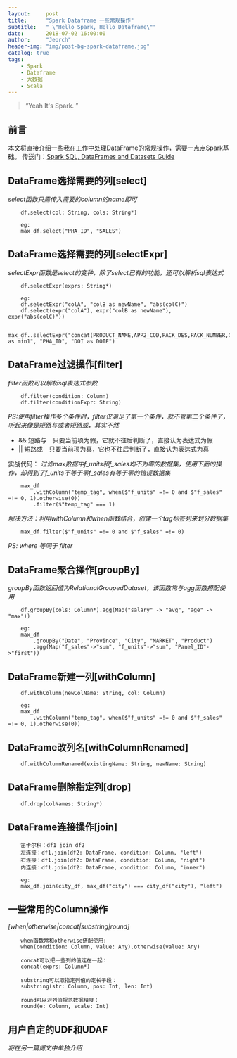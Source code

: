 ```yaml
---
layout:     post
title:      "Spark Dataframe 一些常规操作"
subtitle:   " \"Hello Spark, Hello Dataframe\""
date:       2018-07-02 16:00:00
author:     "Jeorch"
header-img: "img/post-bg-spark-dataframe.jpg"
catalog: true
tags:
    - Spark
    - Dataframe
    - 大数据
    - Scala
---
```


> “Yeah It's Spark. ”


## 前言

本文将直接介绍一些我在工作中处理DataFrame的常规操作，需要一点点Spark基础。
传送门：[Spark SQL, DataFrames and Datasets Guide](http://spark.apache.org/docs/latest/sql-programming-guide.html)

## DataFrame选择需要的列[select]
*select函数只需传入需要的column的name即可*

        df.select(col: String, cols: String*)

        eg:
        max_df.select("PHA_ID", "SALES")

## DataFrame选择需要的列[selectExpr]
*selectExpr函数是select的变种，除了select已有的功能，还可以解析sql表达式*

        df.selectExpr(exprs: String*)

        eg:
        df.selectExpr("colA", "colB as newName", "abs(colC)")
        df.select(expr("colA"), expr("colB as newName"), expr("abs(colC)"))

        max_df..selectExpr("concat(PRODUCT_NAME,APP2_COD,PACK_DES,PACK_NUMBER,CORP_NAME) as min1", "PHA_ID", "DOI as DOIE")

## DataFrame过滤操作[filter]
*filter函数可以解析sql表达式参数*

        df.filter(condition: Column)
        df.filter(conditionExpr: String)

*PS:使用filter操作多个条件时，filter仅满足了第一个条件，就不管第二个条件了，听起来像是短路与或者短路或，其实不然*
  - && 短路与　只要当前项为假，它就不往后判断了，直接认为表达式为假
  - || 短路或　只要当前项为真，它也不往后判断了，直接认为表达式为真

实战代码：
*过滤max数据中f_units和f_sales均不为零的数据集，使用下面的操作，却得到了f_units不等于零f_sales有等于零的错误数据集*

        max_df
            .withColumn("temp_tag", when($"f_units" =!= 0 and $"f_sales" =!= 0, 1).otherwise(0))
            .filter($"temp_tag" === 1)

*解决方法：利用withColumn和when函数结合，创建一个tag标签列来划分数据集*

        max_df.filter($"f_units" =!= 0 and $"f_sales" =!= 0)

*PS: where 等同于 filter*

## DataFrame聚合操作[groupBy]
*groupBy函数返回值为RelationalGroupedDataset，该函数常与agg函数搭配使用*

        df.groupBy(cols: Column*).agg(Map("salary" -> "avg", "age" -> "max"))

        eg:
        max_df
            .groupBy("Date", "Province", "City", "MARKET", "Product")
            .agg(Map("f_sales"->"sum", "f_units"->"sum", "Panel_ID"->"first"))

## DataFrame新建一列[withColumn]

        df.withColumn(newColName: String, col: Column)

        eg:
        max_df
            .withColumn("temp_tag", when($"f_units" =!= 0 and $"f_sales" =!= 0, 1).otherwise(0))


## DataFrame改列名[withColumnRenamed]

        df.withColumnRenamed(existingName: String, newName: String)

## DataFrame删除指定列[drop]

        df.drop(colNames: String*)        

## DataFrame连接操作[join]

        笛卡尔积：df1 join df2
        左连接：df1.join(df2: DataFrame, condition: Column, "left")
        右连接：df1.join(df2: DataFrame, condition: Column, "right")
        内连接：df1.join(df2: DataFrame, condition: Column, "inner")

        eg:
        max_df.join(city_df, max_df("city") === city_df("city"), "left")

## 一些常用的Column操作
*[when|otherwise|concat|substring|round]*

        when函数常和otherwise搭配使用:
        when(condition: Column, value: Any).otherwise(value: Any)

        concat可以把一些列的值连在一起：
        concat(exprs: Column*)

        substring可以取指定列值的定长子段：
        substring(str: Column, pos: Int, len: Int)

        round可以对列值规范数据精度：
        round(e: Column, scale: Int)

## 用户自定的UDF和UDAF
*将在另一篇博文中单独介绍*
